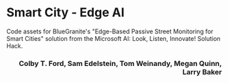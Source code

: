 # Smart City - Edge AI
Code assets for BlueGranite's "Edge-Based Passive Street Monitoring for Smart Cities" solution from the Microsoft AI: Look, Listen, Innovate! Solution Hack.

<h3 align=right>Colby T. Ford, Sam Edelstein, Tom Weinandy, Megan Quinn, Larry Baker</h3>
